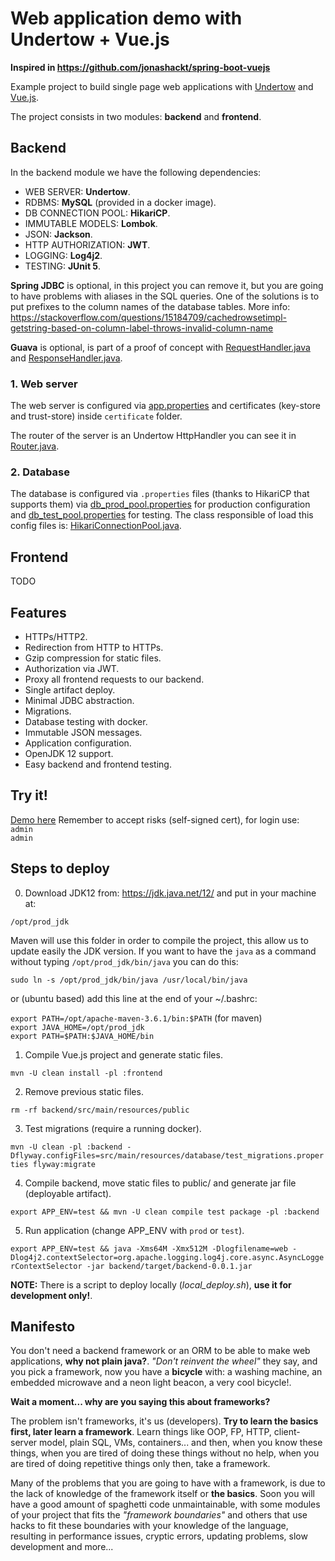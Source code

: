 # Web application demo with Undertow + Vue.js

**Inspired in https://github.com/jonashackt/spring-boot-vuejs**

Example project to build single page web applications with [Undertow](http://undertow.io) and [Vue.js](https://vuejs.org).

The project consists in two modules: **backend** and **frontend**.

## Backend

In the backend module we have the following dependencies:

* WEB SERVER: **Undertow**.
* RDBMS: **MySQL** (provided in a docker image).
* DB CONNECTION POOL: **HikariCP**.
* IMMUTABLE MODELS: **Lombok**.
* JSON: **Jackson**.
* HTTP AUTHORIZATION: **JWT**.
* LOGGING: **Log4j2**.
* TESTING: **JUnit 5**.

**Spring JDBC** is optional, in this project you can remove it, but you are going to have problems with aliases in the SQL queries.
One of the solutions is to put prefixes to the column names of the database tables. More info: https://stackoverflow.com/questions/15184709/cachedrowsetimpl-getstring-based-on-column-label-throws-invalid-column-name

**Guava** is optional, is part of a proof of concept with [RequestHandler.java](/backend/src/main/java/com/popokis/web_app_demo/http/server/RequestHandler.java) and [ResponseHandler.java](/backend/src/main/java/com/popokis/web_app_demo/http/server/ResponseHandler.java).

### 1. Web server

The web server is configured via [app.properties](/backend/src/main/resources/app.properties) and
certificates (key-store and trust-store) inside `certificate` folder.

The router of the server is an Undertow HttpHandler you can see it in [Router.java](/backend/src/main/java/com/popokis/web_app_demo/http/server/Router.java).

### 2. Database

The database is configured via `.properties` files (thanks to HikariCP that supports them) via [db_prod_pool.properties](/backend/src/main/resources/database/db_prod_pool.properties)
for production configuration and [db_test_pool.properties](/backend/src/main/resources/database/db_test_pool.properties) for testing.
The class responsible of load this config files is: [HikariConnectionPool.java](/backend/src/main/java/com/popokis/web_app_demo/db/HikariConnectionPool.java).

## Frontend

TODO

## Features

* HTTPs/HTTP2.
* Redirection from HTTP to HTTPs.
* Gzip compression for static files.
* Authorization via JWT.
* Proxy all frontend requests to our backend.
* Single artifact deploy.
* Minimal JDBC abstraction.
* Migrations.
* Database testing with docker.
* Immutable JSON messages.
* Application configuration.
* OpenJDK 12 support.
* Easy backend and frontend testing.

## Try it!

[Demo here](http://popokis.com:8080) Remember to accept risks (self-signed cert), for login use:\
`admin`\
`admin`

## Steps to deploy

0. Download JDK12 from: https://jdk.java.net/12/ and put in your machine at:

`/opt/prod_jdk`

Maven will use this folder in order to compile the project, this allow us to update easily the JDK version.
If you want to have the `java` as a command without typing `/opt/prod_jdk/bin/java` you can do this:

`sudo ln -s /opt/prod_jdk/bin/java /usr/local/bin/java`

or (ubuntu based) add this line at the end of your ~/.bashrc:

`export PATH=/opt/apache-maven-3.6.1/bin:$PATH` (for maven)\
`export JAVA_HOME=/opt/prod_jdk`\
`export PATH=$PATH:$JAVA_HOME/bin`

1. Compile Vue.js project and generate static files.

`mvn -U clean install -pl :frontend`

2. Remove previous static files.

`rm -rf backend/src/main/resources/public`

3. Test migrations (require a running docker).

`mvn -U clean -pl :backend -Dflyway.configFiles=src/main/resources/database/test_migrations.properties flyway:migrate`

4. Compile backend, move static files to public/ and generate jar file (deployable artifact).

`export APP_ENV=test && mvn -U clean compile test package -pl :backend`

5. Run application (change APP_ENV with `prod` or `test`).

`export APP_ENV=test && java -Xms64M -Xmx512M -Dlogfilename=web -Dlog4j2.contextSelector=org.apache.logging.log4j.core.async.AsyncLoggerContextSelector -jar backend/target/backend-0.0.1.jar`

**NOTE:** There is a script to deploy locally (_local_deploy.sh_), **use it for development only!**.

## Manifesto

You don't need a backend framework or an ORM to be able to make web applications, **why not plain java?**.
_"Don't reinvent the wheel"_ they say, and you pick a framework, now you have a **bicycle** with: a washing machine, an embedded
microwave and a neon light beacon, a very cool bicycle!.

**Wait a moment... why are you saying this about frameworks?**

The problem isn't frameworks, it's us (developers). **Try to learn the basics first, later learn a framework**.
Learn things like OOP, FP, HTTP, client-server model, plain SQL, VMs, containers... and then, when you know these things, when you are tired 
of doing these things without no help, when you are tired of doing repetitive things only then, take a framework.

Many of the problems that you are going to have with a framework, is due to the lack of knowledge of the framework itself or
**the basics**. Soon you will have a good amount of spaghetti code unmaintainable, with some modules of your project that 
fits the _"framework boundaries"_ and others that use hacks to fit these boundaries with your knowledge of the language,
resulting in performance issues, cryptic errors, updating problems, slow development and more... 
